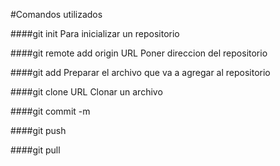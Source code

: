 #Comandos utilizados

####git init Para inicializar un repositorio

####git remote add origin URL Poner direccion del repositorio

####git add Preparar el archivo que va a agregar al repositorio

####git clone URL Clonar un archivo

####git commit -m

####git push

####git pull
